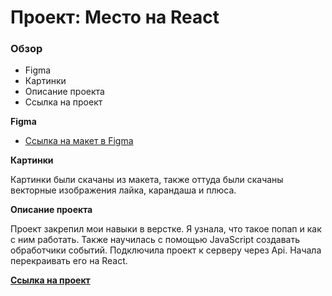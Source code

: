 # Проект: Место на React

### Обзор

* Figma
* Картинки
* Описание проекта
* Ссылка на проект

**Figma**

* [Ссылка на макет в Figma](https://www.figma.com/file/2cn9N9jSkmxD84oJik7xL7/JavaScript.-Sprint-4?node-id=0%3A1)

**Картинки**

Картинки были скачаны из макета, также оттуда были скачаны векторные изображения лайка, карандаша и плюса.

**Описание проекта**

Проект закрепил мои навыки в верстке. Я узнала, что такое попап и как с ним работать. Также научилась с помощью JavaScript создавать обработчики событий. Подключила проект к серверу через Api. Начала перекраивать его на React.

[**Ссылка на проект**](https://ekaterina-feklistova.github.io/mesto/)

